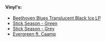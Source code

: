 #### Vinyl's:
- [Beethoven Blues Translucent Black Ice LP](https://shop.spotify.com/en/artist/0eRbECAGCLLiTyVXPBRexU/product/beethoven-blues-translucent-black-ice-lp?utm_source=spotify&utm_medium=app-release&utm_term=00a46625224f4a9bfca86399fee95ff82dfc4f44416d1af37ec9e3)
- [Stick Season - Green](https://www.walmart.com/ip/Noah-Kahan-Stick-Season-We-ll-All-Be-Here-Forever-3LP-On-Limited-Transparent-Forest-Green-Vinyl-Music-Performance-Vinyl/5504846640?wmlspartner=wlpa&selectedSellerId=101660706)
- [Stick Season - Grey](https://www.walmart.com/ip/Noah-Kahan-Stick-Season-We-ll-All-Be-Here-Forever-Rock-Vinyl/5347546356?wmlspartner=wlpa&selectedSellerId=1035&gclsrc=aw.ds&&adid=222222222275347546356_1035_163436158780_21287030545&wl0=&wl1=g&wl2=c&wl3=699857309718&wl4=aud-2225087348587:pla-2497694563832&wl5=9006623&wl6=&wl7=&wl8=&wl9=pla&wl10=113134932&wl11=online&wl12=5347546356_1035&veh=sem&gad_source=1&gclid=CjwKCAjwjsi4BhB5EiwAFAL0YImTs-bkw23LWF9Rumo_XLQmCwGmMT1gHOUOxx31Ir2b_yHfVeN-FBoCAFMQAvD_BwE)
- [Evergreen ft. Caamp](https://themerchcollective.com/products/rmcm-vinyl)
